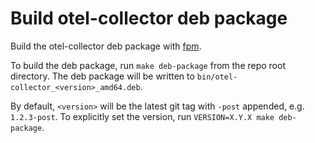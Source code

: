 # Build otel-collector deb package

Build the otel-collector deb package with [fpm](https://github.com/jordansissel/fpm).

To build the deb package, run `make deb-package` from the repo root directory. The deb package will be written to
`bin/otel-collector_<version>_amd64.deb`.

By default, `<version>` will be the latest git tag with `-post` appended, e.g. `1.2.3-post`.  To explicitly set the
version, run `VERSION=X.Y.X make deb-package`.